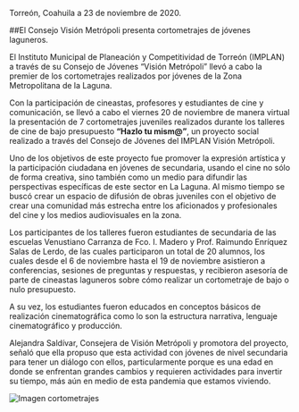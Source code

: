 
Torreón, Coahuila a 23 de noviembre de 2020.

##El Consejo Visión Metrópoli presenta cortometrajes de jóvenes laguneros.

El Instituto Municipal de Planeación y Competitividad de Torreón (IMPLAN) a través de su Consejo de Jóvenes “Visión Metrópoli” llevó a cabo la premier de los cortometrajes realizados por jóvenes de la Zona Metropolitana de la Laguna.

Con la participación de cineastas, profesores y estudiantes de cine y comunicación, se llevó a cabo el viernes 20 de noviembre de manera virtual la presentación de 7 cortometrajes juveniles realizados durante los talleres de cine de bajo presupuesto **“Hazlo tu mism@”**, un proyecto social realizado a través del Consejo de Jóvenes del IMPLAN Visión Metrópoli.

Uno de los objetivos de este proyecto fue promover la expresión artística y la participación ciudadana en jóvenes de secundaria, usando el cine no sólo de forma creativa, sino también como un medio para difundir las perspectivas específicas de este sector en La Laguna. Al mismo tiempo se buscó crear un espacio de difusión de obras juveniles con el objetivo de crear una comunidad más estrecha entre los aficionados y profesionales del cine y los medios audiovisuales en la zona.

Los participantes de los talleres fueron estudiantes de secundaria de las escuelas Venustiano Carranza de Fco. I. Madero y Prof. Raimundo Enríquez Salas de Lerdo, de las cuales participaron un total de 20 alumnos, los cuales desde el 6 de noviembre hasta el 19 de noviembre asistieron a conferencias, sesiones de preguntas y respuestas, y recibieron asesoría de parte de cineastas laguneros sobre cómo realizar un cortometraje de bajo o nulo presupuesto.

A su vez, los estudiantes fueron educados en conceptos básicos de realización cinematográfica como lo son la estructura narrativa, lenguaje cinematográfico y producción.

Alejandra Saldívar, Consejera de Visión Metrópoli y promotora del proyecto, señaló que ella propuso que esta actividad con jóvenes de nivel secundaria para tener un diálogo con ellos, particularmente porque es una edad en donde se enfrentan grandes cambios y requieren actividades para invertir su tiempo, más aún en medio de esta pandemia que estamos viviendo.

<img class="img-responsive" src="2020-11-24-cortometrajes-vm/ima01.jpg" alt="Imagen cortometrajes">
